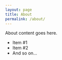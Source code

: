 ```yaml
---
layout: page
title: About
permalink: /about/
---
```


About content goes here. 

* Item #1 
* Item #2
* And so on...